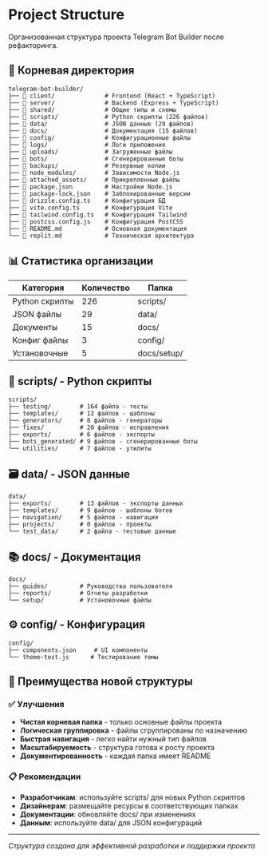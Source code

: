 # Project Structure

Организованная структура проекта Telegram Bot Builder после рефакторинга.

## 📁 Корневая директория

```
telegram-bot-builder/
├── 📂 client/              # Frontend (React + TypeScript)
├── 📂 server/              # Backend (Express + TypeScript)
├── 📂 shared/              # Общие типы и схемы
├── 📂 scripts/             # Python скрипты (226 файлов)
├── 📂 data/                # JSON данные (29 файлов)
├── 📂 docs/                # Документация (15 файлов)
├── 📂 config/              # Конфигурационные файлы
├── 📂 logs/                # Логи приложения
├── 📂 uploads/             # Загруженные файлы
├── 📂 bots/                # Сгенерированные боты
├── 📂 backups/             # Резервные копии
├── 📂 node_modules/        # Зависимости Node.js
├── 📂 attached_assets/     # Прикрепленные файлы
├── 📄 package.json         # Настройки Node.js
├── 📄 package-lock.json    # Заблокированные версии
├── 📄 drizzle.config.ts    # Конфигурация БД
├── 📄 vite.config.ts       # Конфигурация Vite
├── 📄 tailwind.config.ts   # Конфигурация Tailwind
├── 📄 postcss.config.js    # Конфигурация PostCSS
├── 📄 README.md            # Основная документация
└── 📄 replit.md            # Техническая архитектура
```

## 📊 Статистика организации

| Категория | Количество | Папка |
|-----------|------------|-------|
| Python скрипты | 226 | scripts/ |
| JSON файлы | 29 | data/ |
| Документы | 15 | docs/ |
| Конфиг файлы | 3 | config/ |
| Установочные | 5 | docs/setup/ |

## 🎯 scripts/ - Python скрипты

```
scripts/
├── testing/        # 164 файла - тесты
├── templates/      # 12 файлов - шаблоны
├── generators/     # 8 файлов - генераторы
├── fixes/          # 20 файлов - исправления
├── exports/        # 6 файлов - экспорты
├── bots_generated/ # 9 файлов - сгенерированные боты
└── utilities/      # 7 файлов - утилиты
```

## 🗃️ data/ - JSON данные

```
data/
├── exports/        # 13 файлов - экспорты данных
├── templates/      # 9 файлов - шаблоны ботов
├── navigation/     # 5 файлов - навигация
├── projects/       # 0 файлов - проекты
└── test_data/      # 2 файла - тестовые данные
```

## 📚 docs/ - Документация

```
docs/
├── guides/         # Руководства пользователя
├── reports/        # Отчеты разработки
└── setup/          # Установочные файлы
```

## ⚙️ config/ - Конфигурация

```
config/
├── components.json     # UI компоненты
└── theme-test.js      # Тестирование темы
```

## 🔧 Преимущества новой структуры

### ✅ Улучшения
- **Чистая корневая папка** - только основные файлы проекта
- **Логическая группировка** - файлы сгруппированы по назначению
- **Быстрая навигация** - легко найти нужный тип файлов
- **Масштабируемость** - структура готова к росту проекта
- **Документированность** - каждая папка имеет README

### 📋 Рекомендации
- **Разработчикам**: используйте scripts/ для новых Python скриптов
- **Дизайнерам**: размещайте ресурсы в соответствующих папках
- **Документации**: обновляйте docs/ при изменениях
- **Данным**: используйте data/ для JSON конфигураций

---

*Структура создана для эффективной разработки и поддержки проекта*